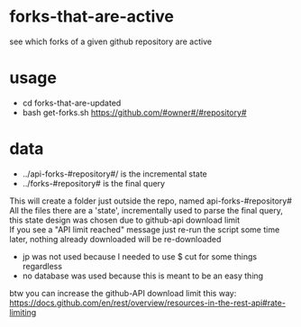 # forks-that-are-active
see which forks of a given github repository are active

# usage
* cd forks-that-are-updated
* bash get-forks.sh https://github.com/#owner#/#repository#

# data
* ../api-forks-#repository#/ is the incremental state
* ../forks-#repository#  is the final query
  
This will create a folder just outside the repo, named api-forks-#repository#  
All the files there are a 'state', incrementally used to parse the final query, this state design was chosen due to github-api download limit  
If you see a "API limit reached" message just re-run the script some time later, nothing already downloaded will be re-downloaded

* jp was not used because I needed to use $ cut for some things regardless
* no database was used because this is meant to be an easy thing

btw you can increase the github-API download limit this way:
https://docs.github.com/en/rest/overview/resources-in-the-rest-api#rate-limiting
